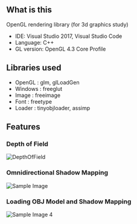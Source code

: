 
## What is this
OpenGL rendering library (for 3d graphics study)

* IDE: Visual Studio 2017, Visual Studio Code
* Language: C++
* GL version: OpenGL 4.3 Core Profile

## Libraries used
* OpenGL   : glm, glLoadGen
* Windows  : freeglut
* Image    : freeimage
* Font     : freetype
* Loader   : tinyobjloader, assimp

## Features
### Depth of Field
![DepthOfField](https://user-images.githubusercontent.com/11644393/39674785-3dbe0b7c-518c-11e8-8204-aef8136321f1.jpg)

### Omnidirectional Shadow Mapping
![Sample Image](https://cloud.githubusercontent.com/assets/11644393/15381530/30adbcc2-1dbb-11e6-9286-13c0f82e6f92.jpg)

### Loading OBJ Model and Shadow Mapping
![Sample Image 4](https://user-images.githubusercontent.com/11644393/30523779-681265a0-9c22-11e7-8118-f6e9c10a7272.jpg)
